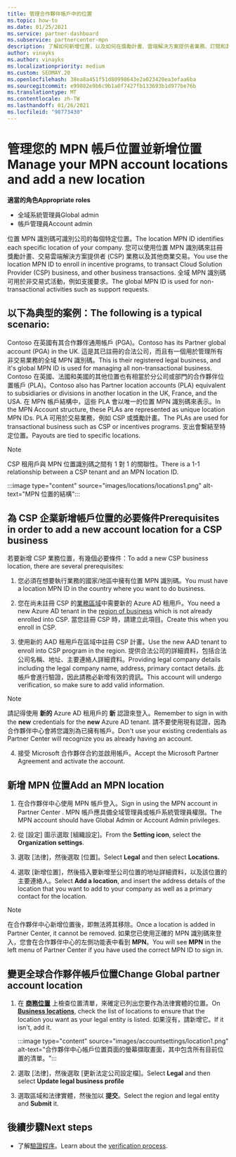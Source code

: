 ```yaml
---
title: 管理合作夥伴帳戶中的位置
ms.topic: how-to
ms.date: 01/25/2021
ms.service: partner-dashboard
ms.subservice: partnercenter-mpn
description: 了解如何新增位置，以及如何在獎勵計畫、雲端解決方案提供者業務、訂閱和其他交易中使用 MPN 識別碼。
author: vinayks
ms.author: vinayks
ms.localizationpriority: medium
ms.custom: SEOMAY.20
ms.openlocfilehash: 38ea8a451f51d80998643e2a023420ea3efaa6ba
ms.sourcegitcommit: e99882e9b6c9b1a0f7427fb133693b1d977be76b
ms.translationtype: MT
ms.contentlocale: zh-TW
ms.lasthandoff: 01/26/2021
ms.locfileid: "98773430"
---
```

# <a name="manage-your-mpn-account-locations-and-add-a-new-location"></a><span data-ttu-id="ba94f-103">管理您的 MPN 帳戶位置並新增位置</span><span class="sxs-lookup"><span data-stu-id="ba94f-103">Manage your MPN account locations and add a new location</span></span>


<span data-ttu-id="ba94f-104">**適當的角色**</span><span class="sxs-lookup"><span data-stu-id="ba94f-104">**Appropriate roles**</span></span>

- <span data-ttu-id="ba94f-105">全域系統管理員</span><span class="sxs-lookup"><span data-stu-id="ba94f-105">Global admin</span></span>
- <span data-ttu-id="ba94f-106">帳戶管理員</span><span class="sxs-lookup"><span data-stu-id="ba94f-106">Account admin</span></span>

<span data-ttu-id="ba94f-107">位置 MPN 識別碼可識別公司的每個特定位置。</span><span class="sxs-lookup"><span data-stu-id="ba94f-107">The location MPN ID identifies each specific location of your company.</span></span> <span data-ttu-id="ba94f-108">您可以使用位置 MPN 識別碼來註冊獎勵計畫、交易雲端解決方案提供者 (CSP) 業務以及其他商業交易。</span><span class="sxs-lookup"><span data-stu-id="ba94f-108">You use the location MPN ID to enroll in incentive programs, to transact Cloud Solution Provider (CSP) business, and other business transactions.</span></span> <span data-ttu-id="ba94f-109">全域 MPN 識別碼可用於非交易式活動，例如支援要求。</span><span class="sxs-lookup"><span data-stu-id="ba94f-109">The global MPN ID is used for non-transactional activities such as support requests.</span></span>

## <a name="the-following-is-a-typical-scenario"></a><span data-ttu-id="ba94f-110">以下為典型的案例：</span><span class="sxs-lookup"><span data-stu-id="ba94f-110">The following is a typical scenario:</span></span>

<span data-ttu-id="ba94f-111">Contoso 在英國有其合作夥伴通用帳戶 (PGA)。</span><span class="sxs-lookup"><span data-stu-id="ba94f-111">Contoso has its Partner global account (PGA) in the UK.</span></span> <span data-ttu-id="ba94f-112">這是其已註冊的合法公司，而且有一個用於管理所有非交易業務的全域 MPN 識別碼。</span><span class="sxs-lookup"><span data-stu-id="ba94f-112">This is their registered legal business, and it's global MPN ID is used for managing all non-transactional business.</span></span> <span data-ttu-id="ba94f-113">Contoso 在英國、法國和美國的其他位置也有相當於分公司或部門的合作夥伴位置帳戶 (PLA)。</span><span class="sxs-lookup"><span data-stu-id="ba94f-113">Contoso also has Partner location accounts (PLA) equivalent to subsidiaries or divisions in another location in the UK, France, and the USA.</span></span> <span data-ttu-id="ba94f-114">在 MPN 帳戶結構中，這些 PLA 會以唯一的位置 MPN 識別碼來表示。</span><span class="sxs-lookup"><span data-stu-id="ba94f-114">In the MPN Account structure, these PLAs are represented as unique location MPN IDs.</span></span> <span data-ttu-id="ba94f-115">PLA 可用於交易業務，例如 CSP 或獎勵計畫。</span><span class="sxs-lookup"><span data-stu-id="ba94f-115">The PLAs are used for transactional business such as CSP or incentives programs.</span></span> <span data-ttu-id="ba94f-116">支出會繫結至特定位置。</span><span class="sxs-lookup"><span data-stu-id="ba94f-116">Payouts are tied to specific locations.</span></span> 

>[!NOTE]
><span data-ttu-id="ba94f-117">CSP 租用戶與 MPN 位置識別碼之間有 1 對 1 的關聯性。</span><span class="sxs-lookup"><span data-stu-id="ba94f-117">There is a 1-1 relationship between a CSP tenant and an MPN location ID.</span></span>

:::image type="content" source="images/locations/locations1.png" alt-text="MPN 位置的結構":::

## <a name="prerequisites-in-order-to-add-a-new-account-location-for-a-csp-business"></a><span data-ttu-id="ba94f-119">為 CSP 企業新增帳戶位置的必要條件</span><span class="sxs-lookup"><span data-stu-id="ba94f-119">Prerequisites in order to add a new account location for a CSP business</span></span>

<span data-ttu-id="ba94f-120">若要新增 CSP 業務位置，有幾個必要條件：</span><span class="sxs-lookup"><span data-stu-id="ba94f-120">To add a new CSP business location, there are several prerequisites:</span></span>

1. <span data-ttu-id="ba94f-121">您必須在想要執行業務的國家/地區中擁有位置 MPN 識別碼。</span><span class="sxs-lookup"><span data-stu-id="ba94f-121">You must have a location MPN ID in the country where you want to do business.</span></span>

1. <span data-ttu-id="ba94f-122">您在尚未註冊 CSP 的[業務區域](regional-authorization-overview.md)中需要新的 Azure AD 租用戶。</span><span class="sxs-lookup"><span data-stu-id="ba94f-122">You need a new Azure AD tenant in the [region of business](regional-authorization-overview.md) which is not already enrolled into CSP.</span></span> <span data-ttu-id="ba94f-123">當您註冊 CSP 時，請建立此項目。</span><span class="sxs-lookup"><span data-stu-id="ba94f-123">Create this when you enroll in CSP.</span></span>
 
3. <span data-ttu-id="ba94f-124">使用新的 AAD 租用戶在區域中註冊 CSP 計畫。</span><span class="sxs-lookup"><span data-stu-id="ba94f-124">Use the new AAD tenant to enroll into CSP program in the region.</span></span>
<span data-ttu-id="ba94f-125">提供合法公司的詳細資料，包括合法公司名稱、地址、主要連絡人詳細資料。</span><span class="sxs-lookup"><span data-stu-id="ba94f-125">Providing legal company details including the legal company name, address, primary contact details.</span></span> <span data-ttu-id="ba94f-126">此帳戶會進行驗證，因此請務必新增有效的資訊。</span><span class="sxs-lookup"><span data-stu-id="ba94f-126">This account will undergo verification, so make sure to add valid information.</span></span>

>[!NOTE] 
 ><span data-ttu-id="ba94f-127">請記得使用 **新的** Azure AD 租用戶的 **新** 認證來登入。</span><span class="sxs-lookup"><span data-stu-id="ba94f-127">Remember to sign in with the **new** credentials for the **new** Azure AD tenant.</span></span> <span data-ttu-id="ba94f-128">請不要使用現有認證，因為合作夥伴中心會將您識別為已擁有帳戶。</span><span class="sxs-lookup"><span data-stu-id="ba94f-128">Don't use your existing credentials as Partner Center will recognize you as already having an account.</span></span>

4. <span data-ttu-id="ba94f-129">接受 Microsoft 合作夥伴合約並啟用帳戶。</span><span class="sxs-lookup"><span data-stu-id="ba94f-129">Accept the Microsoft Partner Agreement and activate the account.</span></span>

## <a name="add-an-mpn-location"></a><span data-ttu-id="ba94f-130">新增 MPN 位置</span><span class="sxs-lookup"><span data-stu-id="ba94f-130">Add an MPN location</span></span>

1. <span data-ttu-id="ba94f-131">在合作夥伴中心使用 MPN 帳戶登入。</span><span class="sxs-lookup"><span data-stu-id="ba94f-131">Sign in using the MPN account in Partner Center .</span></span> <span data-ttu-id="ba94f-132">MPN 帳戶應具備全域管理員或帳戶系統管理員權限。</span><span class="sxs-lookup"><span data-stu-id="ba94f-132">The MPN account should have Global Admin or Account Admin privileges.</span></span> 

1. <span data-ttu-id="ba94f-133">從 [設定] 圖示選取 [組織設定]。</span><span class="sxs-lookup"><span data-stu-id="ba94f-133">From the **Setting icon**, select the **Organization settings**.</span></span>

2. <span data-ttu-id="ba94f-134">選取 [法律]，然後選取 [位置]。</span><span class="sxs-lookup"><span data-stu-id="ba94f-134">Select **Legal** and then select **Locations.**</span></span>

3. <span data-ttu-id="ba94f-135">選取 [新增位置]，然後插入要新增至公司位置的地址詳細資料，以及該位置的主要連絡人。</span><span class="sxs-lookup"><span data-stu-id="ba94f-135">Select **Add a location**, and insert the address details of the location that you want to add to your company as well as a primary contact for the location.</span></span>

> [!NOTE]
> <span data-ttu-id="ba94f-136">在合作夥伴中心新增位置後，即無法將其移除。</span><span class="sxs-lookup"><span data-stu-id="ba94f-136">Once a location is added in Partner Center, it cannot be removed.</span></span> <span data-ttu-id="ba94f-137">如果您已使用正確的 MPN 識別碼來登入，您會在合作夥伴中心的左側功能表中看到 **MPN**。</span><span class="sxs-lookup"><span data-stu-id="ba94f-137">You will see **MPN** in the left menu of Partner Center if you have used the correct MPN ID to sign in.</span></span>

## <a name="change-global-partner-account-location"></a><span data-ttu-id="ba94f-138">變更全球合作夥伴帳戶位置</span><span class="sxs-lookup"><span data-stu-id="ba94f-138">Change Global partner account location</span></span>

1. <span data-ttu-id="ba94f-139">在 **[商務位置](https://partner.microsoft.com/dashboard/account/v3/organization/legalinfo#mpn)** 上檢查位置清單，來確定已列出您要作為法律實體的位置。</span><span class="sxs-lookup"><span data-stu-id="ba94f-139">On **[Business locations](https://partner.microsoft.com/dashboard/account/v3/organization/legalinfo#mpn)**, check the list of locations to ensure that the location you want as your legal entity is listed.</span></span> <span data-ttu-id="ba94f-140">如果沒有，請新增它。</span><span class="sxs-lookup"><span data-stu-id="ba94f-140">If it isn't, add it.</span></span>

   :::image type="content" source="images/accountsettings/location1.png" alt-text="合作夥伴中心帳戶位置頁面的螢幕擷取畫面，其中包含所有目前位置的清單。":::

2. <span data-ttu-id="ba94f-142">選取 [法律]，然後選取 [更新法定公司設定檔]。</span><span class="sxs-lookup"><span data-stu-id="ba94f-142">Select **Legal** and then select **Update legal business profile**</span></span>
  
3. <span data-ttu-id="ba94f-143">選取區域和法律實體，然後加以 **提交**。</span><span class="sxs-lookup"><span data-stu-id="ba94f-143">Select the region and legal entity and **Submit** it.</span></span>

  
## <a name="next-steps"></a><span data-ttu-id="ba94f-144">後續步驟</span><span class="sxs-lookup"><span data-stu-id="ba94f-144">Next steps</span></span>

- <span data-ttu-id="ba94f-145">了解[驗證程序](verification-responses.md)。</span><span class="sxs-lookup"><span data-stu-id="ba94f-145">Learn about the [verification process](verification-responses.md).</span></span>
